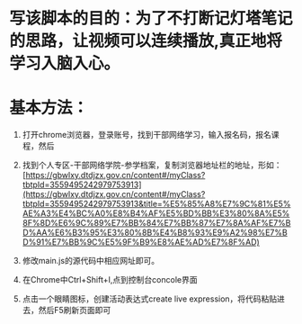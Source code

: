 # 写该脚本的目的：为了不打断记灯塔笔记的思路，让视频可以连续播放,真正地将学习入脑入心。
# 基本方法：
1. 打开chrome浏览器，登录账号，找到干部网络学习，输入报名码，报名课程，然后

3. 找到个人专区-干部网络学院-参学档案，复制浏览器地址栏的地址，形如：[https://gbwlxy.dtdjzx.gov.cn/content#/myClass?tbtpId=3559495242979753913](https://gbwlxy.dtdjzx.gov.cn/content#/myClass?tbtpId=3559495242979753913&title=%E5%85%A8%E7%9C%81%E5%AE%A3%E4%BC%A0%E8%B4%AF%E5%BD%BB%E3%80%8A%E5%8F%8D%E6%9C%89%E7%BB%84%E7%BB%87%E7%8A%AF%E7%BD%AA%E6%B3%95%E3%80%8B%E4%B8%93%E9%A2%98%E7%BD%91%E7%BB%9C%E5%9F%B9%E8%AE%AD%E7%8F%AD)
4. 修改main.js的源代码中相应网址即可。
5. 在Chrome中Ctrl+Shift+I,点到控制台concole界面
6. 点击一个眼睛图标，创建活动表达式create live expression，将代码粘贴进去，然后F5刷新页面即可



